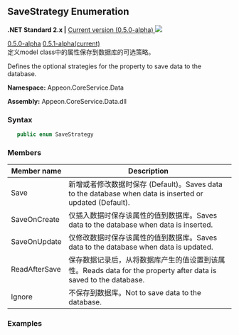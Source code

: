 ## **SaveStrategy Enumeration**

**.NET Standard 2.x |**  <a href="javascript:void(0)" class="dropdown">Current version (0.5.0-alpha) <img src="~/images/dropdown.png" class="dropdownpic"/></a>

<div class="otherversions"  value="versdiv">
<a href="javascript:void(0)">0.5.0-alpha</a>
<a href="javascript:void(0)">0.5.1-alpha(current)</a>
</div>
定义model class中的属性保存到数据库的可选策略。

Defines the optional strategies for the property to save data to the database.

**Namespace:** Appeon.CoreService.Data

**Assembly:** Appeon.CoreService.Data.dll

### **Syntax**

```c#
   public enum SaveStrategy
```

### **Members**

| Member name                                     | Description |
| ------------------------ | ----------------------------------------------------- |
| Save | 新增或者修改数据时保存 (Default)。Saves data to the database when data is inserted or updated  (Default). |
| SaveOnCreate | 仅插入数据时保存该属性的值到数据库。Saves data to the database when data is inserted. |
| SaveOnUpdate | 仅修改数据时保存该属性的值到数据库。Saves data to the database when data is updated. |
| ReadAfterSave | 保存数据记录后，从将数据库产生的值设置到该属性。Reads data for the property after data is saved to the database. |
| Ignore | 不保存到数据库。Not to save data to the database. |



### **Examples**















